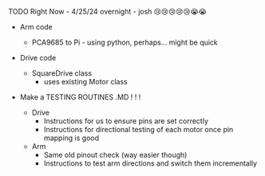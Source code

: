 TODO Right Now - 4/25/24 overnight - josh 😢😢😢😢😢😭😭

- Arm code
  - PCA9685 to Pi - using python, perhaps... might be quick

- Drive code
  - SquareDrive class
    - uses existing Motor class

- Make a TESTING ROUTINES .MD ! ! !
  - Drive
    - Instructions for us to ensure pins are set correctly
    - Instructions for directional testing of each motor once pin mapping is good
  - Arm
    - Same old pinout check (way easier though)
    - Instructions to test arm directions and switch them incrementally